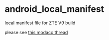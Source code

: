 android_local_manifest
======================

local manifest file for ZTE V9 build

please see <a href="http://www.modaco.com/topic/367844-devrom-cyanogenmod-110-android-442-for-zte-v9/">this modaco thread</a>
